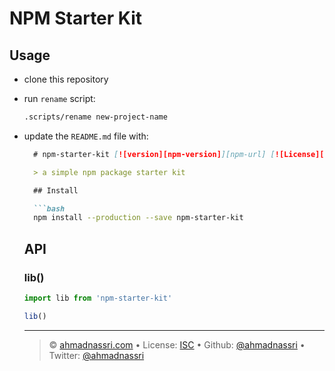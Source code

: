 # NPM Starter Kit

## Usage

- clone this repository
- run `rename` script:

  ```bash
  .scripts/rename new-project-name
  ```
- update the `README.md` file with:

  ```markdown
    # npm-starter-kit [![version][npm-version]][npm-url] [![License][license-image]][license-url] [![Build Status][travis-image]][travis-url] [![Downloads][npm-downloads]][npm-url] [![Coverage Status][codeclimate-coverage]][codeclimate-url]

    > a simple npm package starter kit

    ## Install

    ```bash
    npm install --production --save npm-starter-kit
    ```

    ## API

    ### lib()

    ```js
    import lib from 'npm-starter-kit'

    lib()
    ```

    ---
    > :copyright: [ahmadnassri.com](https://www.ahmadnassri.com) &bull; 
    > License: [ISC][license-url] &bull; 
    > Github: [@ahmadnassri](https://github.com/ahmadnassri) &bull; 
    > Twitter: [@ahmadnassri](https://twitter.com/ahmadnassri)

    [license-url]: http://choosealicense.com/licenses/isc/
    [license-image]: https://img.shields.io/github/license/ahmadnassri/npm-starter-kit.svg?style=flat-square

    [travis-url]: https://travis-ci.org/ahmadnassri/npm-starter-kit
    [travis-image]: https://img.shields.io/travis/ahmadnassri/npm-starter-kit.svg?style=flat-square

    [npm-url]: https://www.npmjs.com/package/npm-starter-kit
    [npm-version]: https://img.shields.io/npm/v/npm-starter-kit.svg?style=flat-square
    [npm-downloads]: https://img.shields.io/npm/dm/npm-starter-kit.svg?style=flat-square

    [codeclimate-url]: https://codeclimate.com/github/ahmadnassri/npm-starter-kit
    [codeclimate-coverage]: https://api.codeclimate.com/v1/badges/828a92fb29ebd63ab9f2/test_coverage 
  ```
